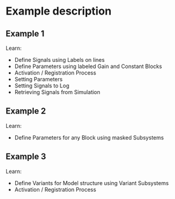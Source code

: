 Example description
===================

Example 1
---------

Learn:
- Define Signals using Labels on lines
- Define Parameters using labeled Gain and Constant Blocks
- Activation / Registration Process
- Setting Parameters
- Setting Signals to Log
- Retrieving Signals from Simulation

Example 2
---------

Learn:
- Define Parameters for any Block using masked Subsystems 

Example 3
---------

Learn:
- Define Variants for Model structure using Variant Subsystems
- Activation / Registration Process
